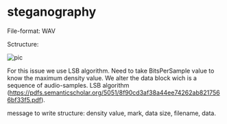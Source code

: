 <h1>steganography</h1>

File-format: WAV

Sctructure: <p>
![pic](https://i.stack.imgur.com/NEYC2.gif)

For this issue we use LSB algorithm. Need to take BitsPerSample value to know the maximum density value. We alter the data block wich is a sequence of audio-samples. 
LSB algorithm (https://pdfs.semanticscholar.org/5051/8f90cd3af38a44ee74262ab8217566bf33f5.pdf).

message to write structure:
density value, mark, data size, filename, data.

